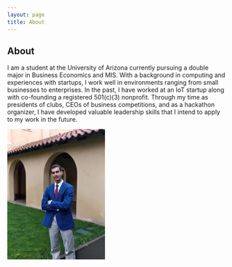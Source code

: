 ```yaml
---
layout: page
title: About
---
```

## About
I am a student at the University of Arizona currently pursuing a double major in Business Economics and MIS. With a background in computing and experiences with startups, I work well in environments ranging from small businesses to enterprises. In the past, I have worked at an IoT startup along with co-founding a registered 501(c)(3) nonprofit. Through my time as presidents of clubs, CEOs of business competitions, and as a hackathon organizer, I have developed valuable leadership skills that I intend to apply to my work in the future. 

<img src="https://raw.githubusercontent.com/GentlemanShark/Online-Resume/master/img/Profile.png" width="225" height="300">
